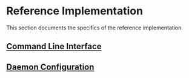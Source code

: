 # Reference Implementation

This section documents the specifics of the reference implementation.

## [Command Line Interface](./21_CLI.md)

## [Daemon Configuration](./22_Daemon_Config.md)
